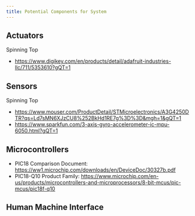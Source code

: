 ```yaml
---
title: Potential Components for System
---
```


## Actuators

Spinning Top

- https://www.digikey.com/en/products/detail/adafruit-industries-llc/711/5353610?gQT=1

## Sensors

Spinning Top

- https://www.mouser.com/ProductDetail/STMicroelectronics/A3G4250DTR?qs=Ld7sMN6XJzCU8%252BkHd1RE7g%3D%3D&mgh=1&gQT=1
- https://www.sparkfun.com/3-axis-gyro-accelerometer-ic-mpu-6050.html?gQT=1

## Microcontrollers

- PIC18 Comparison Document: https://ww1.microchip.com/downloads/en/DeviceDoc/30327b.pdf
- PIC18-Q10 Product Family: https://www.microchip.com/en-us/products/microcontrollers-and-microprocessors/8-bit-mcus/pic-mcus/pic18f-q10

## Human Machine Interface
